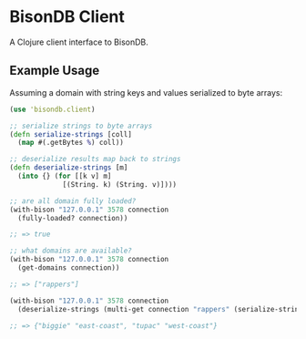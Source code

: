 # BisonDB Client

A Clojure client interface to BisonDB.

## Example Usage

Assuming a domain with string keys and values serialized to byte
arrays:

```clojure
(use 'bisondb.client)

;; serialize strings to byte arrays
(defn serialize-strings [coll]
  (map #(.getBytes %) coll))

;; deserialize results map back to strings
(defn deserialize-strings [m]
  (into {} (for [[k v] m]
             [(String. k) (String. v)])))

;; are all domain fully loaded?
(with-bison "127.0.0.1" 3578 connection
  (fully-loaded? connection))

;; => true

;; what domains are available?
(with-bison "127.0.0.1" 3578 connection
  (get-domains connection))

;; => ["rappers"]

(with-bison "127.0.0.1" 3578 connection
  (deserialize-strings (multi-get connection "rappers" (serialize-strings ["biggie" "tupac"])))

;; => {"biggie" "east-coast", "tupac" "west-coast"}
```
